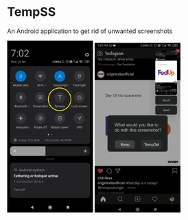 # TempSS
An Android application to get rid of unwanted screenshots


<img src="https://github.com/pk-95/TempSS/blob/main/MockUps/tempss%20quick%20tile.png" width="200">


<img src="https://github.com/pk-95/TempSS/blob/main/MockUps/Post%20screenshot%20Prompt.jpg" width="200">

